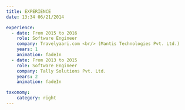 ```yaml
---
title: EXPERIENCE
date: 13:34 06/21/2014 

experience:
  - date: From 2015 to 2016
    role: Software Engineer
    company: Travelyaari.com <br/> (Mantis Technologies Pvt. Ltd.)
    years: 1
    animation: fadeIn
  - date: From 2013 to 2015
    role: Software Engineer
    company: Tally Solutions Pvt. Ltd.
    years: 2
    animation: fadeIn

taxonomy:
    category: right
---
```

